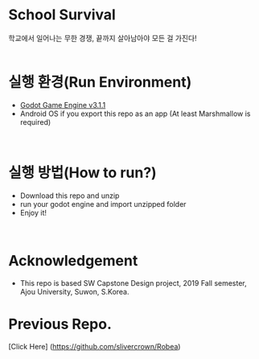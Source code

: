 # School Survival
학교에서 일어나는 무한 경쟁, 끝까지 살아남아야 모든 걸 가진다! </br>
</br>

# 실행 환경(Run Environment)
- [Godot Game Engine v3.1.1 ](https://downloads.tuxfamily.org/godotengine/3.1.1/)
- Android OS if you export this repo as an app (At least Marshmallow is required)
</br>

# 실행 방법(How to run?)
- Download this repo and unzip
- run your godot engine and import unzipped folder
- Enjoy it!
</br>

# Acknowledgement
- This repo is based SW Capstone Design project, 2019 Fall semester, Ajou University, Suwon, S.Korea.

# Previous Repo.
[Click Here] (https://github.com/slivercrown/Robea)
